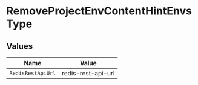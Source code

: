 # RemoveProjectEnvContentHintEnvsType


## Values

| Name               | Value              |
| ------------------ | ------------------ |
| `RedisRestApiUrl`  | redis-rest-api-url |